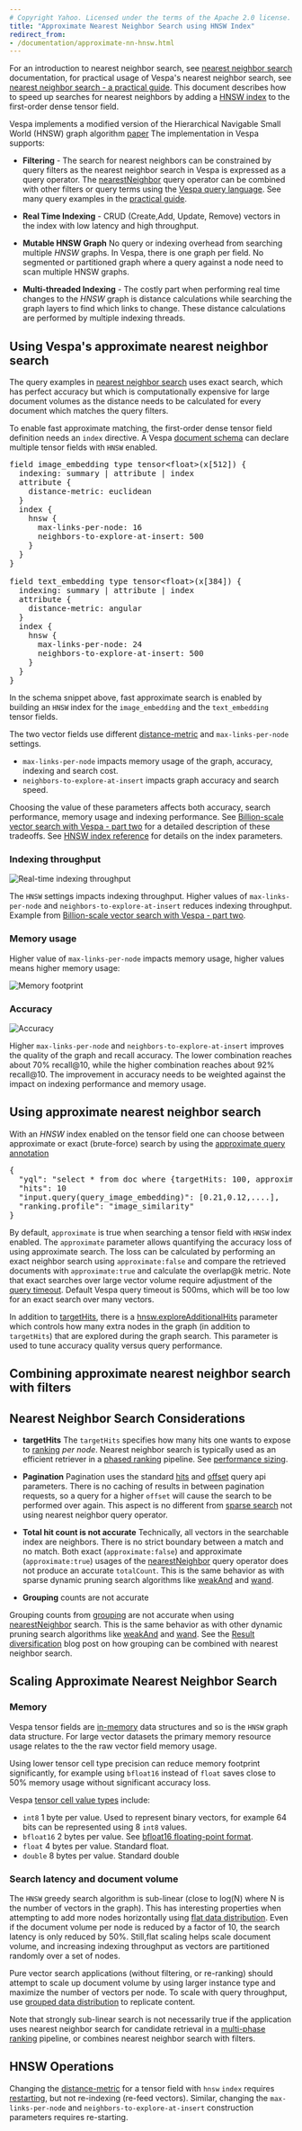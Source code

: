```yaml
---
# Copyright Yahoo. Licensed under the terms of the Apache 2.0 license. See LICENSE in the project root. 
title: "Approximate Nearest Neighbor Search using HNSW Index"
redirect_from:
- /documentation/approximate-nn-hnsw.html
---
```


For an introduction to nearest neighbor search, see [nearest neighbor search](nearest-neighbor-search.html) documentation, 
for practical usage of Vespa's nearest neighbor search, see [nearest neighbor search - a practical guide](nearest-neighbor-search-guide.html).
This document describes how to speed up searches for nearest neighbors by adding a
[HNSW index](reference/schema-reference.html#index-hnsw) to the first-order dense tensor field.

Vespa implements a modified version of the Hierarchical Navigable Small World (HNSW) graph algorithm [paper](https://arxiv.org/abs/1603.09320) 
The implementation in Vespa supports:

* **Filtering** - The search for nearest neighbors can be constrained by query filters
as the nearest neighbor search in Vespa is expressed as a query operator.
The [nearestNeighbor](reference/query-language-reference.html#nearestneighbor) query operator can be combined with other filters or query terms using the [Vespa query language](query-language.html).
See many query examples in the [practical guide](nearest-neighbor-search-guide.html#combining-approximate-nearest-neighbor-search-with-query-filters).

* **Real Time Indexing** - CRUD (Create,Add, Update, Remove) vectors in the index with low latency and high throughput. 

* **Mutable HNSW Graph**  No query or indexing overhead from searching multiple <em>HNSW</em> graphs. In Vespa, there is one graph per field. No
segmented or partitioned graph where a query against a node need to scan multiple HNSW graphs.  

* **Multi-threaded Indexing** - The costly part when performing real time changes to the *HNSW* graph is distance calculations while searching the graph layers
to find which links to change. These distance calculations are performed by multiple indexing threads. 

## Using Vespa's approximate nearest neighbor search
The query examples in [nearest neighbor search](nearest-neighbor-search.html) uses exact search, which has
perfect accuracy but which is computationally expensive for large document volumes
as the distance needs to be calculated for every document which matches
the query filters. 

To enable fast approximate matching, the first-order dense tensor field definition 
needs an `index` directive. A Vespa [document schema](schemas.html) can declare multiple tensor fields with `HNSW` enabled.

<pre>
field image_embedding type tensor&lt;float&gt;(x[512]) {
  indexing: summary | attribute | index
  attribute {
    distance-metric: euclidean 
  }
  index {
    hnsw {
      max-links-per-node: 16
      neighbors-to-explore-at-insert: 500
    }
  }
}

field text_embedding type tensor&lt;float&gt;(x[384]) {
  indexing: summary | attribute | index
  attribute {
    distance-metric: angular
  }
  index {
    hnsw {
      max-links-per-node: 24
      neighbors-to-explore-at-insert: 500
    }
  }
}
</pre>

In the schema snippet above, fast approximate search is enabled by building an `HNSW` index for the
`image_embedding` and the `text_embedding` tensor fields.

The two vector fields use different [distance-metric](reference/schema-reference.html#distance-metric)
and `max-links-per-node` settings. 

* `max-links-per-node` impacts memory usage of the graph, accuracy, indexing and search cost. 
* `neighbors-to-explore-at-insert` impacts graph accuracy and search speed. 

Choosing the value of these parameters affects both accuracy, search performance, memory usage and indexing performance.
See [Billion-scale vector search with Vespa - part two](https://blog.vespa.ai/billion-scale-knn-part-two/)
for a detailed description of these tradeoffs. See [HNSW index reference](reference/schema-reference.html#index-hnsw) 
for details on the index parameters. 

### Indexing throughput 
![Real-time indexing throughput](https://blog.vespa.ai/assets/2022-01-27-billion-scale-knn-part-two/throughput.png)

The `HNSW` settings impacts indexing throughput. Higher values of `max-links-per-node` and `neighbors-to-explore-at-insert`
reduces indexing throughput. Example from [Billion-scale vector search with Vespa - part two](https://blog.vespa.ai/billion-scale-knn-part-two/).

### Memory usage
Higher value of `max-links-per-node` impacts memory usage, higher values means higher memory usage:

![Memory footprint](https://blog.vespa.ai/assets/2022-01-27-billion-scale-knn-part-two/memory.png)

### Accuracy 

![Accuracy](https://blog.vespa.ai/assets/2022-01-27-billion-scale-knn-part-two/ann.png)

Higher `max-links-per-node` and `neighbors-to-explore-at-insert` improves the quality of the graph and
recall accuracy. The lower combination reaches about 70% recall@10, while the higher combination reaches
about 92% recall@10. The improvement in accuracy needs to be weighted against the impact on indexing performance and
memory usage. 

## Using approximate nearest neighbor search 

With an *HNSW* index enabled on the tensor field one can choose between approximate
or exact (brute-force) search by using the [approximate query annotation](reference/query-language-reference.html#approximate)

<pre>
{
  "yql": "select * from doc where {targetHits: 100, approximate:false}nearestNeighbor(image_embedding,query_image_embedding)",
  "hits": 10
  "input.query(query_image_embedding)": [0.21,0.12,....],
  "ranking.profile": "image_similarity" 
}
</pre>
By default, `approximate` is true when searching a tensor field with `HNSW` index enabled.
The `approximate` parameter allows quantifying the accuracy loss of using approximate search. 
The loss can be calculated by performing an exact neighbor search using `approximate:false` and 
compare the retrieved documents with `approximate:true` and calculate the overlap@k metric. Note
that exact searches over large vector volume require adjustment of the 
[query timeout](reference/query-api-reference.html#timeout). Default Vespa query timeout is 500ms, which will
be too low for an exact search over many vectors. 

In addition to [targetHits](reference/query-language-reference.html#targethits), 
there is a [hnsw.exploreAdditionalHits](reference/query-language-reference.html#hnsw-exploreadditionalhits) parameter
which controls how many extra nodes in the graph (in addition to `targetHits`)
that are explored during the graph search. This parameter is used to tune accuracy quality versus query performance. 

## Combining approximate nearest neighbor search with filters 

## Nearest Neighbor Search Considerations

* **targetHits**
The `targetHits` specifies how many hits one wants to expose to [ranking](ranking.html) *per node*.
Nearest neighbor search is typically used as an efficient retriever in a [phased ranking](phased-ranking.html)
pipeline. See [performance sizing](performance/sizing-search.html). 

* **Pagination**
Pagination uses the standard [hits](reference/query-api-reference.html#hits) 
and [offset](reference/query-api-reference.html#offset) query api parameters. 
There is no caching of results in between pagination requests, so a query for a higher `offset` will cause the search to be performed over again. 
This aspect is no different from [sparse search](using-wand-with-vespa.html) not using nearest neighbor query operator.  

* **Total hit count is not accurate**
Technically, all vectors in the searchable index are neighbors. There is no strict boundary between a match 
and no match. Both exact (`approximate:false`) and approximate (`approximate:true`) usages
of the [nearestNeighbor](reference/query-language-reference.html#nearestneighbor) query operator
does not produce an accurate `totalCount`. This is the same behavior as with sparse dynamic pruning search algorithms like 
[weakAnd](reference/query-language-reference.html#weakand) and [wand](reference/query-language-reference.html#wand). 
  
* **Grouping** counts are not accurate

Grouping counts from [grouping](grouping.html) are not accurate when using [nearestNeighbor](reference/query-language-reference.html#nearestneighbor)
search. This is the same behavior as with other dynamic pruning search algorithms like 
[weakAnd](reference/query-language-reference.html#weakand) and
[wand](reference/query-language-reference.html#wand). 
See the [Result diversification](https://blog.vespa.ai/result-diversification-with-vespa/) 
blog post on how grouping can be combined with nearest neighbor search. 


## Scaling Approximate Nearest Neighbor Search

### Memory 
Vespa tensor fields are [in-memory](attributes.html) data structures and so is the `HNSW` graph data structure.
For large vector datasets the primary memory resource usage relates to the the raw vector field memory usage.

Using lower tensor cell type precision can reduce memory footprint significantly, for example using `bfloat16` 
instead of `float` saves close to 50% memory usage without significant accuracy loss. 

Vespa [tensor cell value types](tensor-user-guide.html#cell-value-types) include: 

* `int8` 1 byte per value. Used to represent binary vectors, for example 64 bits can be represented using 8 `int8` values.
* `bfloat16` 2 bytes per value. See [bfloat16 floating-point format](https://en.wikipedia.org/wiki/Bfloat16_floating-point_format).
* `float` 4 bytes per value. Standard float. 
* `double` 8 bytes per value. Standard double


### Search latency and document volume

The `HNSW` greedy search algorithm is sub-linear (close to log(N) where N is the number of vectors in the graph). 
This has interesting properties when attempting to add more
nodes horizontally using [flat data distribution](performance/sizing-search.html#data-distribution).
Even if the document volume per node is reduced by a factor of 10, the search latency is only reduced by 50%. 
Still,flat scaling helps scale document volume, and increasing indexing throughput as vectors are partitioned
randomly over a set of nodes. 

Pure vector search applications (without filtering, or re-ranking) should attempt to scale up document volume by using 
larger instance type and maximize the number of vectors per node. To scale with query throughput,
use [grouped data distribution](performance/sizing-search.html#data-distribution) to replicate content. 

Note that strongly sub-linear search is not necessarily true if the application
uses nearest neighbor search for candidate retrieval in a <a href="phased-ranking.html">multi-phase ranking</a> pipeline, 
or combines nearest neighbor search with filters. 

## HNSW Operations 
Changing the [distance-metric](reference/schema-reference.html#distance-metric)
for a tensor field with `hnsw` `index` requires [restarting](reference/schema-reference.html#changes-that-require-restart-but-not-re-feed), 
but not re-indexing (re-feed vectors). Similar, changing the `max-links-per-node` and
`neighbors-to-explore-at-insert` construction parameters requires re-starting. 


